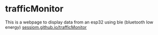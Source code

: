 # trafficMonitor
This is a webpage to display data from an esp32 using ble (bluetooth low energy)
[sessiom.github.io/trafficMonitor](url)
